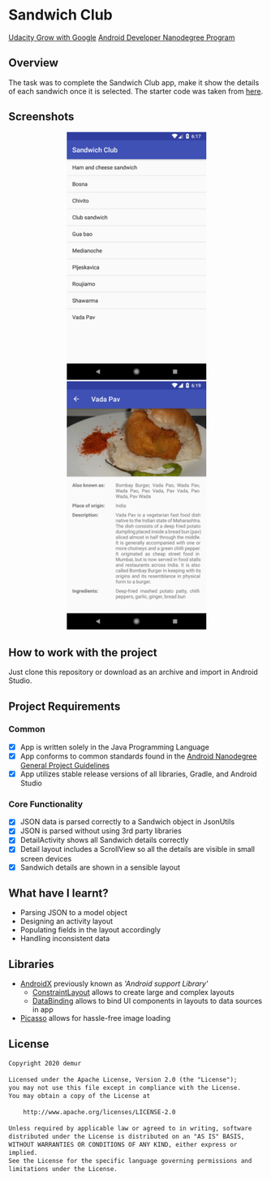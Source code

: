 # Sandwich Club
[Udacity Grow with Google](https://www.udacity.com/grow-with-google) [Android Developer Nanodegree Program](https://www.udacity.com/course/android-developer-nanodegree-by-google--nd801)

## Overview
The task was to complete the Sandwich Club app, make it show the details of each sandwich once it is selected. The starter code was taken from [here](https://github.com/udacity/sandwich-club-starter-code).

## Screenshots
<p align="center">
    <img src="screenshots/Screenshot_1.png?raw=true" width=275 />
    <img src="screenshots/Screenshot_2.png?raw=true" width=275 />
</p>

## How to work with the project
Just clone this repository or download as an archive and import in Android Studio.

## Project Requirements

### Common
- [x] App is written solely in the Java Programming Language
- [x] App conforms to common standards found in the [Android Nanodegree General Project Guidelines](http://udacity.github.io/android-nanodegree-guidelines/core.html)
- [x] App utilizes stable release versions of all libraries, Gradle, and Android Studio

### Core Functionality
- [x] JSON data is parsed correctly to a Sandwich object in JsonUtils
- [x] JSON is parsed without using 3rd party libraries
- [x] DetailActivity shows all Sandwich details correctly
- [x] Detail layout includes a ScrollView so all the details are visible in small screen devices
- [x] Sandwich details are shown in a sensible layout

## What have I learnt?
- Parsing JSON to a model object
- Designing an activity layout
- Populating fields in the layout accordingly
- Handling inconsistent data

## Libraries
* [AndroidX](https://developer.android.com/jetpack/androidx/) previously known as *'Android support Library'*
    * [ConstraintLayout](https://developer.android.com/training/constraint-layout) allows to create large and complex layouts
    * [DataBinding](https://developer.android.com/topic/libraries/data-binding/) allows to bind UI components in layouts to data sources in app
* [Picasso](https://square.github.io/picasso/) allows for hassle-free image loading

## License
    Copyright 2020 demur

    Licensed under the Apache License, Version 2.0 (the "License");
    you may not use this file except in compliance with the License.
    You may obtain a copy of the License at

        http://www.apache.org/licenses/LICENSE-2.0

    Unless required by applicable law or agreed to in writing, software
    distributed under the License is distributed on an "AS IS" BASIS,
    WITHOUT WARRANTIES OR CONDITIONS OF ANY KIND, either express or implied.
    See the License for the specific language governing permissions and
    limitations under the License.